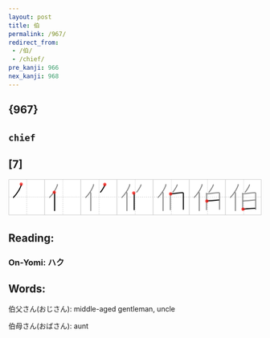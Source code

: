 ```yaml
---
layout: post
title: 伯
permalink: /967/
redirect_from:
 - /伯/
 - /chief/
pre_kanji: 966
nex_kanji: 968
---
```


## {967}

## `chief`

## [7]

<div class="stroke"><img src="../images/E4BCAF.png" /></div>

## Reading:

### On-Yomi: ハク

## Words:

伯父さん(おじさん): middle-aged gentleman, uncle

伯母さん(おばさん): aunt

